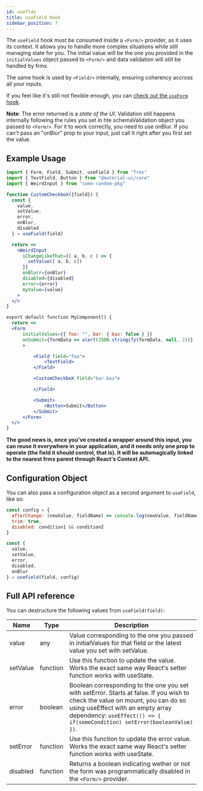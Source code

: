 ```yaml
---
id: usefldx
title: useField Hook
sidebar_position: 7
---
```


The `useField` hook must be consumed inside a `<Form/>` provider, as it uses its context. It allows you to handle more complex situations while still managing state for you. The initial value will be the one you provided in the `initialValues` object passed to `<Form/>` and data validation will still be handled by frmx.

The same hook is used by `<Field/>` internally, ensuring coherency accross all your inputs.

If you feel like it's still not flexible enough, you can [check out the `useForm` hook](https://www.frmx.io/docs/api/usefrmx).

**Note**: The error returned is a *state of the UI*. Validation still happens internally following the rules you set in hte schemaValidation object you passed to `<Form/>`. For it to work correctly, you need to use onBlur. If you can't pass an "onBlur" prop to your input, just call it right after you first set the value.

## Example Usage

```jsx
import { Form, Field, Submit, useField } from "frmx"
import { TextField, Button } from "@material-ui/core"
import { WeirdInput } from "some-random-pkg"

function CustomCheckboX({field}) {
  const {
    value,
    setValue,
    error,
    onBlur,
    disabled
  } = useField(field)

  return <>
    <WeirdInput
      iChangeLikeThat={( a, b, c ) => {
        setValue([ a, b, c])
      }}
      onBlurr={onBlur}
      disabled={disabled}
      error={error}
      myValue={value}
    >
  </>
}

export default function MyComponent() {
  return <>
  <Form
      initialValues={{ foo: "", bar: { baz: false } }}
      onSubmit={formData => alert(JSON.stringify(formData, null, 2))}
      >

          <Field field="foo">
              <TextField>
          </Field>

          <CustomCheckboX field="bar.baz">

          </Field>

          <Submit>
              <Button>Submit</Button>
          </Submit>
      </Form>
  </>
}
```

**The good news is, once you've created a wrapper around this input, you can reuse it everywhere in your application, and it needs only one prop to operate (the field it should control, that is). It will be automagically linked to the nearest frmx parent through React's Context API.**

## Configuration Object

You can also pass a configuration object as a second argument to `useField`, like so:

```jsx
const config = {
  afterChange: (newValue, fieldName) => console.log(newValue, fieldName),
  trim: true,
  disabled: condition1 && condition2
}

const {
  value,
  setValue,
  error,
  disabled,
  onBlur
} = useField(field, config)
```

## Full API reference

You can destructure the following values from `useField(field)`:

| Name                    | Type           |    Description |
|----------               | -------------  |  ------------- |
| value | any | Value corresponding to the one you passed in initialValues for that field or the latest value you set with setValue. |
| setValue | function | Use this function to update the value. Works the exact same way React's setter function works with useState. |
| error | boolean | Boolean corresponding to the one you set with setError. Starts at false. If you wish to check the value on mount, you can do so using useEffect with an empty array dependency: `useEffect(() => { if(someCondition) setError(booleanValue) })`. |
| setError | function | Use this function to update the error value. Works the exact same way React's setter function works with useState. |
| disabled | function |  Returns a boolean indicating wether or not the form was programmatically disabled in the `<Form/>` provider. |

